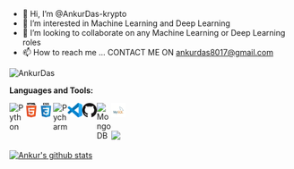 - 👋 Hi, I’m @AnkurDas-krypto
- 👀 I’m interested in Machine Learning and Deep Learning
- 💞️ I’m looking to collaborate on any Machine Learning or Deep Learning roles
- 📫 How to reach me ...   CONTACT ME ON ankurdas8017@gmail.com

<!---
AnkurDas-krypto/AnkurDas-krypto is a ✨ special ✨ repository because its `README.md` (this file) appears on your GitHub profile.
You can click the Preview link to take a look at your changes.
--->

<p align="left"> <img src="https://komarev.com/ghpvc/?username=AnkurDas&label=Views&color=blueviolet&style=plastic" alt="AnkurDas" /> </p>


**Languages and Tools:**  

<img align="left" alt="Python" title="Pyhton" width="26px" src="https://img.icons8.com/color/48/000000/python.png" />

<img align="left" alt="HTML5" title="HTML5" width="26px" src="https://raw.githubusercontent.com/github/explore/80688e429a7d4ef2fca1e82350fe8e3517d3494d/topics/html/html.png" />

<img align="left" alt="CSS3" title="CSS3" width="26px" src="https://raw.githubusercontent.com/github/explore/80688e429a7d4ef2fca1e82350fe8e3517d3494d/topics/css/css.png" />

<img align="left" alt="Pycharm" title="Pycharm" width="26px" src="https://blog.jetbrains.com/wp-content/uploads/2015/12/pycharm-PyCharm_400x400_Twitter_logo_white.png" />

<img align="left" alt="Visual Studio Code" title="Visual Studio Code" width="26px" src="https://raw.githubusercontent.com/github/explore/80688e429a7d4ef2fca1e82350fe8e3517d3494d/topics/visual-studio-code/visual-studio-code.png" />

<img align="left" alt="GitHub" title="Github" width="26px" src="https://raw.githubusercontent.com/github/explore/78df643247d429f6cc873026c0622819ad797942/topics/github/github.png" />

<img align="left" alt="MongoDB" title="MongoDB" width="26px" src="https://img.icons8.com/color/452/mongodb.png" />

<img align="left" alt="MySQL" title="MySQL" width="26px" src="https://raw.githubusercontent.com/github/explore/80688e429a7d4ef2fca1e82350fe8e3517d3494d/topics/mysql/mysql.png" />

<br><br>

<a href="https://github.com/AnkurDas-krypto/">
  <img align="center" src="https://github-readme-stats.vercel.app/api/top-langs/?username=AnkurDas-krypto&theme=great-gatsby&layout=compact&langs_count=10" />
</a>
</br></br>
<a href="(https://github.com/AnkurDas-krypto/)">
 <img align="center" src="https://github-readme-stats.vercel.app/api?username=AnkurDas-krypto&show_icons=true&theme=great-gatsby&line_height=27" alt="Ankur's github stats"/>
</a>

<!-- a normal html comment -->
<br/>
<br/>
